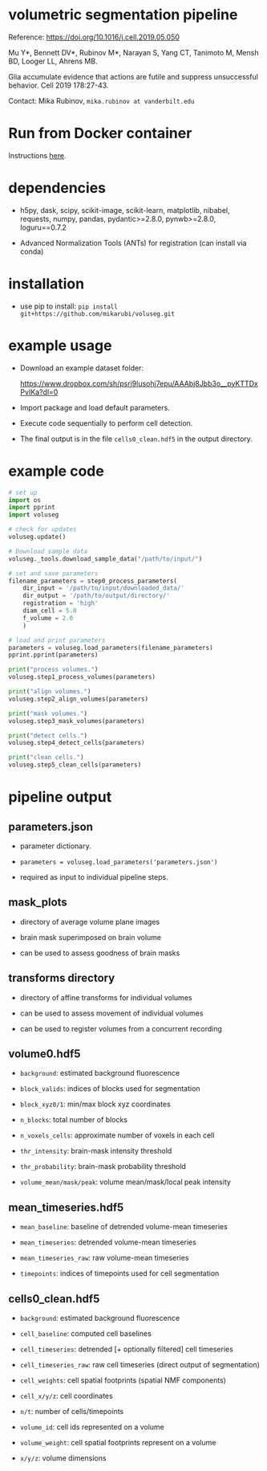 # volumetric segmentation pipeline #

Reference: https://doi.org/10.1016/j.cell.2019.05.050

Mu Y*, Bennett DV*, Rubinov M*, Narayan S, Yang CT, Tanimoto M, Mensh BD, Looger LL, Ahrens MB.

Glia accumulate evidence that actions are futile and suppress unsuccessful behavior. Cell 2019 178:27-43.

Contact: Mika Rubinov, `mika.rubinov at vanderbilt.edu`

# Run from Docker container

Instructions [here](https://github.com/mikarubi/voluseg/blob/master/README-docker.md).


# dependencies

- h5py, dask, scipy, scikit-image, scikit-learn, matplotlib, nibabel, requests, numpy, pandas, pydantic>=2.8.0, pynwb>=2.8.0, loguru==0.7.2

- Advanced Normalization Tools (ANTs) for registration (can install via conda)

# installation

- use pip to install: `pip install git+https://github.com/mikarubi/voluseg.git`

# example usage

- Download an example dataset folder:

	https://www.dropbox.com/sh/psrj9lusohj7epu/AAAbj8Jbb3o__pyKTTDxPvIKa?dl=0

- Import package and load default parameters.

- Execute code sequentially to perform cell detection.

- The final output is in the file `cells0_clean.hdf5` in the output directory.

# example code

```python
# set up
import os
import pprint
import voluseg

# check for updates
voluseg.update()

# Download sample data
voluseg._tools.download_sample_data("/path/to/input/")

# set and save parameters
filename_parameters = step0_process_parameters(
	dir_input = '/path/to/input/downloaded_data/'
	dir_output = '/path/to/output/directory/'
	registration = 'high'
	diam_cell = 5.0
	f_volume = 2.0
	)

# load and print parameters
parameters = voluseg.load_parameters(filename_parameters)
pprint.pprint(parameters)

print("process volumes.")
voluseg.step1_process_volumes(parameters)

print("align volumes.")
voluseg.step2_align_volumes(parameters)

print("mask volumes.")
voluseg.step3_mask_volumes(parameters)

print("detect cells.")
voluseg.step4_detect_cells(parameters)

print("clean cells.")
voluseg.step5_clean_cells(parameters)
```

# pipeline output

## parameters.json

- parameter dictionary.

- `parameters = voluseg.load_parameters('parameters.json')`

- required as input to individual pipeline steps.

## mask_plots

- directory of average volume plane images

- brain mask superimposed on brain volume

- can be used to assess goodness of brain masks

## transforms directory

- directory of affine transforms for individual volumes

- can be used to assess movement of individual volumes

- can be used to register volumes from a concurrent recording

## volume0.hdf5

- `background`: estimated background fluorescence

- `block_valids`: indices of blocks used for segmentation

- `block_xyz0/1`: min/max block xyz coordinates

- `n_blocks`: total number of blocks

- `n_voxels_cells`: approximate number of voxels in each cell

- `thr_intensity`: brain-mask intensity threshold

- `thr_probability`: brain-mask probability threshold

- `volume_mean/mask/peak`: volume mean/mask/local peak intensity

## mean_timeseries.hdf5

- `mean_baseline`: baseline of detrended volume-mean timeseries

- `mean_timeseries`: detrended volume-mean timeseries

- `mean_timeseries_raw`: raw volume-mean timeseries

- `timepoints`: indices of timepoints used for cell segmentation

## cells0_clean.hdf5

- `background`: estimated background fluorescence

- `cell_baseline`: computed cell baselines

- `cell_timeseries`: detrended [+ optionally filtered] cell timeseries

- `cell_timeseries_raw`: raw cell timeseries (direct output of segmentation)

- `cell_weights`: cell spatial footprints (spatial NMF components)

- `cell_x/y/z`: cell coordinates

- `n/t`: number of cells/timepoints

- `volume_id`: cell ids represented on a volume

- `volume_weight`: cell spatial footprints represent on a volume

- `x/y/z`: volume dimensions
